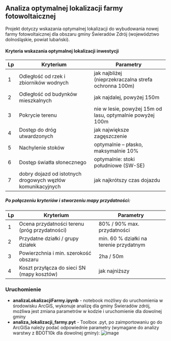 ## Analiza optymalnej lokalizacji farmy fotowoltaicznej
Projekt dotyczy wskazania optymalnej lokalizacji do wybudowania nowej farmy fotowoltaicznej dla obszaru gminy Świeradów Zdrój (województwo dolnośląskie, powiat lubański).

#### Kryteria wskazania optymalnej lokalizacji inwestycji
| Lp | Kryterium | Parametry |
| ------------- | ------------- | ------------- |
| 1  | Odległość od rzek i zbiorników wodnych | jak najbliżej (nieprzekraczalna strefa ochronna 100m)  |
| 2  | Odległość od budynków mieszkalnych | jak najdalej, powyżej 150m |
| 3  | Pokrycie terenu  | nie w lesie, powyżej 15m od lasu, optymalnie powyżej 100m  |
| 4  | Dostęp do dróg utwardzonych  | jak największe zagęszczenie |
| 5  | Nachylenie stoków | optymalnie – płasko, maksymalnie 10%  |
| 6  | Dostęp światła słonecznego  | optymalnie: stoki południowe (SW-SE) |
| 7  | dobry dojazd od istotnych drogowych węzłów komunikacyjnych | jak najkrótszy czas dojazdu |

##### Po połączeniu kryteriów i stworzeniu mapy przydatności:
| Lp | Kryterium | Parametry |
| ------------- | ------------- | ------------- |
| 1  | Ocena przydatności terenu (próg przydatności) | 80% / 90% max. przydatności |
| 2  | Przydatne działki / grupy działek | min. 60 % działki na terenie przydatnym |
| 3  | Powierzchnia i min. szerokość obszaru | 2ha / 50m |
| 4  | Koszt przyłącza do sieci SN (mapy kosztów) | jak najniższy |

### Uruchomienie
- **analizaLokalizacjiFarmy.ipynb** - notebook możliwy do uruchomienia w środowisku ArcGiS, wykonuje analizę dla gminy Świeradów zdrój, możliwa jest zmiana parametrów w kodzie i uruchomienie dla dowolnej gminy
- **analiza_lokalizacji_farmy.pyt** - Toolbox .pyt, po zaimportowaniu go do ArcGiSa należy podać odpowiednie parametry (wymagane do analizy warstwy z BDOT10k dla dowolnej gminy):
  ![image](https://github.com/user-attachments/assets/8c783faa-b8e5-4a77-94a3-14bfab1b7810)
  
